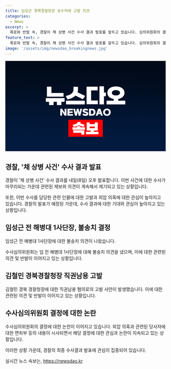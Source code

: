 ```yaml
---
title: 임성근 경북경찰청장 공수처에 고발 의견
categories:
  - News
excerpt: >
  폭로와 반발 속, 경찰이 채 상병 사건 수사 결과 발표를 앞두고 있습니다. 심의위원회의 결정을 둘러싼 갈등이 고조되고 있는 가운데, 경북경찰청장이 고발되는 사태도 빚어지고 있습니다. 이에 대한 사건 관계자와 유가족의 관심이 집중되어 있으며, 앞으로의 경찰의 최종 수사 결과 발표에도 큰 관심이 쏠리고 있습니다.
feature_text: >
  폭로와 반발 속, 경찰이 채 상병 사건 수사 결과 발표를 앞두고 있습니다. 심의위원회의 결정을 둘러싼 갈등이 고조되고 있는 가운데, 경북경찰청장이 고발되는 사태도 빚어지고 있습니다. 이에 대한 사건 관계자와 유가족의 관심이 집중되어 있으며, 앞으로의 경찰의 최종 수사 결과 발표에도 큰 관심이 쏠리고 있습니다.
image: '/assets/img/newsdao_breakingnews.jpg'
---
```


<p><img src="/assets/img/newsdao_breakingnews.jpg" alt="cryptoinkorea 속보" /></p>

<h2 data-ke-size="size26">경찰, '채 상병 사건' 수사 결과 발표</h2>

<p data-ke-size="size16">경찰이 '채 상병 사건' 수사 결과를 내일(8일) 오후 발표합니다. 이번 사건에 대한 수사가 마무리되는 가운데 관련된 제보와 의견이 계속해서 제기되고 있는 상황입니다. </p>

<p data-ke-size="size16">또한, 이번 수사를 담당한 관련 인물에 대한 고발과 외압 의혹에 대한 관심이 높아지고 있습니다. 경찰의 발표가 예정된 가운데, 수사 결과에 대한 기대와 관심이 높아지고 있는 상황입니다.</p>

<h2 data-ke-size="size26">임성근 전 해병대 1사단장, 불송치 결정</h2>

<p data-ke-size="size16">임성근 전 해병대 1사단장에 대한 불송치 의견이 나왔습니다. </p>

<p data-ke-size="size16">수사심의위원회는 임 전 해병대 1사단장에 대해 불송치 의견을 냈으며, 이에 대한 관련된 의견 및 반발이 이어지고 있는 상황입니다.</p>

<h2 data-ke-size="size26">김철민 경북경찰청장 직권남용 고발</h2>

<p data-ke-size="size16">김철민 경북 경찰청장에 대한 직권남용 혐의로의 고발 사안이 발생했습니다. 이에 대한 관련된 의견 및 반발이 이어지고 있는 상황입니다.</p>

<h2 data-ke-size="size26">수사심의위원회 결정에 대한 논란</h2>

<p data-ke-size="size16">수사심의위원회의 결정에 대한 논란이 이어지고 있습니다. 외압 의혹과 관련된 당사자에 대한 면죄부 등의 내용이 시사되면서 해당 결정에 대한 관심과 논란이 지속되고 있는 상황입니다. </p>

<p data-ke-size="size16">이러한 상황 가운데, 경찰의 최종 수사결과 발표에 관심이 집중되어 있습니다.</p>
실시간 뉴스 속보는, <a href="https://newsdao.kr" rel="dofollow">https://newsdao.kr</a>


